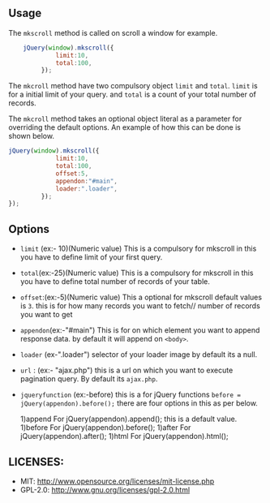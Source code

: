 ## Usage

The `mkscroll` method is called on scroll a window for example.

```javascript
	jQuery(window).mkscroll({
             limit:10,              
             total:100,             
         });
```
The `mkcroll` method have two compulsory object `limit` and `total`. `limit` is for a initial limit of your query. and `total` is a count of your total number of records.

The `mkcroll` method takes an optional object literal as a parameter for overriding the default options. An example of how this can be done is shown below.

```javascript
jQuery(window).mkscroll({
             limit:10,              
             total:100,             
             offset:5,              
             appendon:"#main",      
             loader:".loader",      
         });
});
```

## Options

 * `limit` (ex:- 10)(Numeric value) This is a compulsory for mkscroll in this you have to define limit of your first query. 
 * `total`(ex:-25)(Numeric value)  This is a compulsory for mkscroll in this you have to define total number of records of your table.
 * `offset`:(ex:-5)(Numeric value) This a optional  for mkscroll default values is `3`. this is for how many records you want to fetch// number of records you want to get
 * `appendon`(ex:-"#main") This is for on which element you want to append response data. by default it will append on `<body>`.
 * `loader` (ex-".loader") selector of your loader image by default its a null.      
 * `url` : (ex:- "ajax.php") this is a url on which you want to execute pagination query. By default its `ajax.php`.
 * `jqueryfunction` (ex:-before) this is a for jQuery functions `before = jQuery(appendon).before();` there are four options in this as per below.
	
	1)append For jQuery(appendon).append();  this is a default value.
	1)before For jQuery(appendon).before();
	1)after For jQuery(appendon).after();
	1)html For jQuery(appendon).html();
		

## LICENSES:

* MIT: http://www.opensource.org/licenses/mit-license.php
* GPL-2.0: http://www.gnu.org/licenses/gpl-2.0.html
